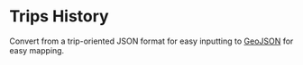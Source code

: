Trips History
=============

Convert from a trip-oriented JSON format for easy inputting to [GeoJSON](http://geojson.org/) for easy mapping.
